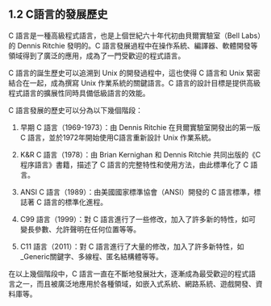 ## 1.2 C語言的發展歷史

C 語言是一種高級程式語言，也是上個世紀六十年代初由貝爾實驗室（Bell Labs）的 Dennis Ritchie 發明的。C 語言發展過程中在操作系統、編譯器、軟體開發等領域得到了廣泛的應用，成為了一門受歡迎的程式語言。

C 語言的誕生歷史可以追溯到 Unix 的開發過程中，這也使得 C 語言和 Unix 緊密結合在一起，成為撰寫 Unix 作業系統的關鍵語言。C 語言的設計目標是提供高級程式語言的擴展性同時具備低級語言的效能。

C 語言發展的歷史可以分為以下幾個階段：

1. 早期 C 語言（1969-1973）：由 Dennis Ritchie 在貝爾實驗室開發出的第一版 C 語言，並於1972年開始使用C語言重新設計 Unix 作業系統。

2. K&R C 語言（1978）：由 Brian Kernighan 和 Dennis Ritchie 共同出版的《C 程序語言》書籍，描述了 C 語言的完整特性和使用方法，由此標準化了 C 語言。

3. ANSI C 語言（1989）：由美國國家標準協會（ANSI）開發的 C 語言標準，標誌著 C 語言的標準化進程。

4. C99 語言（1999）：對 C 語言進行了一些修改，加入了許多新的特性，如可變長參數、允許聲明在任何位置等等。

5. C11 語言（2011）：對 C 語言進行了大量的修改，加入了許多新特性，如_Generic關鍵字、多線程、匿名結構體等等。

在以上幾個階段中，C 語言一直在不斷地發展壯大，逐漸成為最受歡迎的程式語言之一，而且被廣泛地應用於各種領域，如嵌入式系統、網路系統、遊戲開發、資料庫等。